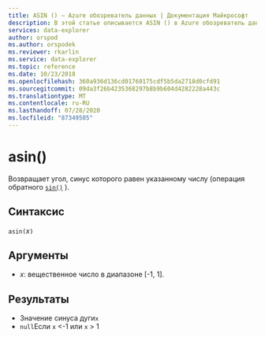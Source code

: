 ```yaml
---
title: ASIN () — Azure обозреватель данных | Документация Майкрософт
description: В этой статье описывается ASIN () в Azure обозреватель данных.
services: data-explorer
author: orspod
ms.author: orspodek
ms.reviewer: rkarlin
ms.service: data-explorer
ms.topic: reference
ms.date: 10/23/2018
ms.openlocfilehash: 360a936d136cd01760175cdf5b5da2718d0cfd91
ms.sourcegitcommit: 09da3f26b4235368297b8b9b604d4282228a443c
ms.translationtype: MT
ms.contentlocale: ru-RU
ms.lasthandoff: 07/28/2020
ms.locfileid: "87349505"
---
```

# <a name="asin"></a>asin()

Возвращает угол, синус которого равен указанному числу (операция обратного [`sin()`](sinfunction.md) ).

## <a name="syntax"></a>Синтаксис

`asin(`*x*`)`

## <a name="arguments"></a>Аргументы

* *x*: вещественное число в диапазоне [-1, 1].

## <a name="returns"></a>Результаты

* Значение синуса дуги`x`
* `null`Если `x` <-1 или `x` > 1